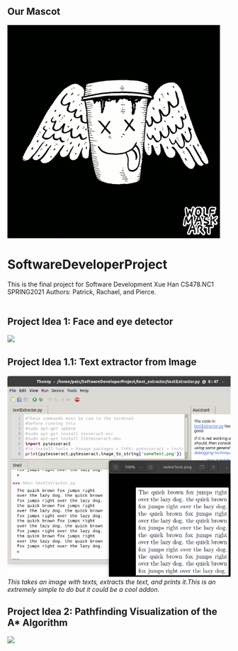 ## Our Mascot<br />
![](coffee.gif)<br />
# SoftwareDeveloperProject
This is the final project for Software Development Xue Han CS478.NC1 SPRING2021 
Authors: Patrick, Rachael, and Pierce.<br /><br />

## Project Idea 1: Face and eye detector <br />
![](./face_detector/face_eye_detector.gif)

## Project Idea 1.1: Text extractor from Image <br >
![](./text_extractor/textExtractor.png) <br >
*This takes an image with texts, extracts the text, and prints it.This is an extremely simple to do but it could be a cool addon.* <br > 

## Project Idea 2: Pathfinding Visualization of the A* Algorithm <br >
![](./PathfindingGame/a_star_al.gif) <br >
